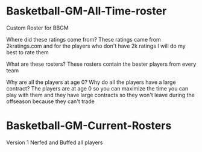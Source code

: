 # Basketball-GM-All-Time-roster
Custom Roster for BBGM

Where did these ratings come from?
These ratings came from 2kratings.com and for the players who don't have 2k ratings I will do my best to rate them

What are these rosters?
These rosters contain the bester players from every team

Why are all the players at age 0? Why do all the players have a large contract?
The players are at age 0 so you can maximize the time you can play with them and they have large contracts so they won't leave during the offseason because they can't trade

# Basketball-GM-Current-Rosters
Version 1
Nerfed and Buffed all players
